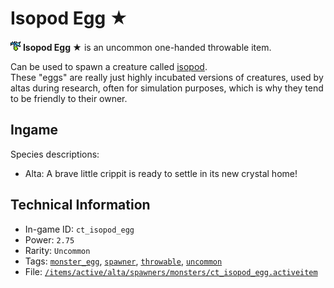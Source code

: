 # Isopod Egg ★

<img src="https://raw.githubusercontent.com/Ceterai/Enternia/main/items/active/alta/spawners/monsters/ct_isopod_egg.png" alt="Isopod Egg ★ icon" loading="lazy" height="16px" width="auto" /> **Isopod Egg ★** is an uncommon one-handed throwable item.

Can be used to spawn a creature called [isopod](https://ceterai.github.io/MyEnternia/Wiki/isopod).  
These "eggs" are really just highly incubated versions of creatures, used by altas during research, often for simulation purposes, which is why they tend to be friendly to their owner.

## Ingame

Species descriptions:

- Alta: A brave little crippit is ready to settle in its new crystal home!

## Technical Information

- In-game ID: `ct_isopod_egg`
- Power: `2.75`
- Rarity: `Uncommon`
- Tags: [`monster_egg`](https://ceterai.github.io/MyEnternia/Wiki/Tags/MonsterEgg), [`spawner`](https://ceterai.github.io/MyEnternia/Wiki/Tags/Spawner), [`throwable`](https://ceterai.github.io/MyEnternia/Wiki/Tags/Throwable), [`uncommon`](https://ceterai.github.io/MyEnternia/Wiki/Tags/Uncommon)
- File: [`/items/active/alta/spawners/monsters/ct_isopod_egg.activeitem`](https://github.com/Ceterai/Enternia/blob/main/items/active/alta/spawners/monsters/ct_isopod_egg.activeitem)
